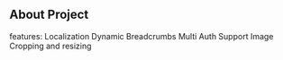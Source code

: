 ## About Project

features:
Localization
Dynamic Breadcrumbs
Multi Auth Support
Image Cropping and resizing
